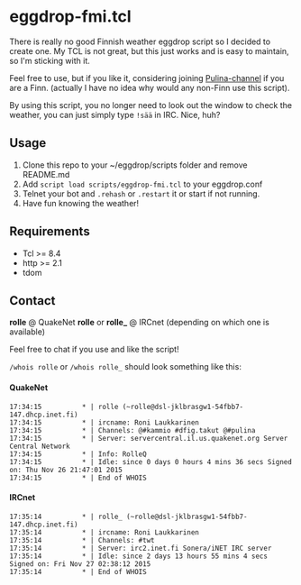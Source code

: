 # eggdrop-fmi.tcl

There is really no good Finnish weather eggdrop script so I decided to create one. My TCL is not great, but this just works and is easy to maintain, so I'm sticking with it.

Feel free to use, but if you like it, considering joining [Pulina-channel](http://www.pulina.fi) if you are a Finn. (actually I have no idea why would any non-Finn use this script). 

By using this script, you no longer need to look out the window to check the weather, you can just simply type `!sää` in IRC. Nice, huh?

## Usage

1. Clone this repo to your ~/eggdrop/scripts folder and remove README.md
2. Add `script load scripts/eggdrop-fmi.tcl` to your eggdrop.conf
3. Telnet your bot and `.rehash` or `.restart` it or start if not running.
4. Have fun knowing the weather!

## Requirements

* Tcl >= 8.4
* http >= 2.1
* tdom

## Contact

**rolle** @ QuakeNet
**rolle** or **rolle_** @ IRCnet (depending on which one is available)

Feel free to chat if you use and like the script!

`/whois rolle` or `/whois rolle_` should look something like this:

#### QuakeNet

    17:34:15          * | rolle (~rolle@dsl-jklbrasgw1-54fbb7-147.dhcp.inet.fi)
    17:34:15          * | ircname: Roni Laukkarinen
    17:34:15          * | Channels: @#kammio #dfig.takut @#pulina 
    17:34:15          * | Server: servercentral.il.us.quakenet.org Server Central Network
    17:34:15          * | Info: RolleQ
    17:34:15          * | Idle: since 0 days 0 hours 4 mins 36 secs Signed on: Thu Nov 26 21:47:01 2015
    17:34:15          * | End of WHOIS

#### IRCnet

    17:35:14          * | rolle_ (~rolle@dsl-jklbrasgw1-54fbb7-147.dhcp.inet.fi)
    17:35:14          * | ircname: Roni Laukkarinen
    17:35:14          * | Channels: #twt 
    17:35:14          * | Server: irc2.inet.fi Sonera/iNET IRC server
    17:35:14          * | Idle: since 2 days 13 hours 55 mins 4 secs Signed on: Fri Nov 27 02:38:12 2015
    17:35:14          * | End of WHOIS
